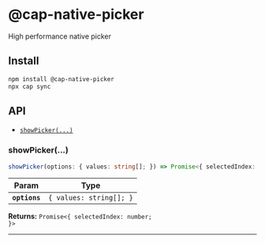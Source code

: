 # @cap-native-picker

High performance native picker

## Install

```bash
npm install @cap-native-picker
npx cap sync
```

## API

<docgen-index>

* [`showPicker(...)`](#showpicker)

</docgen-index>

<docgen-api>
<!--Update the source file JSDoc comments and rerun docgen to update the docs below-->

### showPicker(...)

```typescript
showPicker(options: { values: string[]; }) => Promise<{ selectedIndex: number; }>
```

| Param         | Type                               |
| ------------- | ---------------------------------- |
| **`options`** | <code>{ values: string[]; }</code> |

**Returns:** <code>Promise&lt;{ selectedIndex: number; }&gt;</code>

--------------------

</docgen-api>
